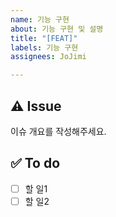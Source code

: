 ```yaml
---
name: 기능 구현
about: 기능 구현 및 설명
title: "[FEAT]"
labels: 기능 구현
assignees: JoJimi

---
```


## ⚠️ Issue
이슈 개요를 작성해주세요.

## ✅ To do
- [ ] 할 일1
- [ ] 할 일2
